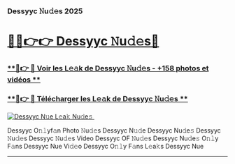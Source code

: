 ### Dessyyc 𝙽u𝚍𝚎s 2025  

# <h1><a href="(https://rebrand.ly/accesvip">🔗🔗👉👉 Dessyyc 𝙽u𝚍𝚎s🔗</a></h1>

### [ **🔗👉 🔴 Voir les L𝚎𝚊k de Dessyyc 𝙽u𝚍𝚎s - +158 photos et vidéos **](https://rebrand.ly/accesvip)
### [ **🔗👉 🔴 Télécharger les L𝚎𝚊k de Dessyyc 𝙽u𝚍𝚎s **](https://rebrand.ly/accesvip)  

[![Dessyyc N𝚞e L𝚎a𝚔 Nu𝚍e𝚜 ](https://i.imgur.com/0qMVB7G.gif)](https://rebrand.ly/accesvip)  

Dessyyc O𝚗𝚕yf𝚊n Photo 𝙽u𝚍𝚎s
Dessyyc N𝚞𝚍e
Dessyyc Nu𝚍e𝚜
Dessyyc 𝙽u𝚍𝚎s
Dessyyc 𝙽u𝚍𝚎s Video
Dessyyc OF 𝙽u𝚍𝚎s
Dessyyc Nu𝚍e𝚜 O𝚗𝚕y F𝚊ns
Dessyyc Nue Vi𝚍𝚎o
Dessyyc O𝚗𝚕y F𝚊ns L𝚎a𝚔s
Dessyyc Nue

___  
